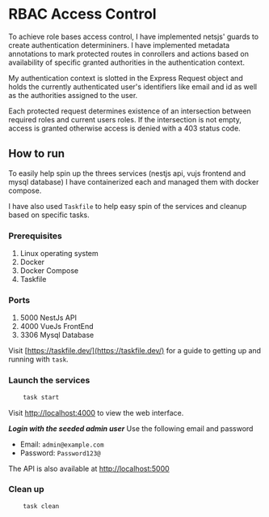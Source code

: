 # RBAC Access Control
To achieve role bases access control, I have implemented netsjs' guards to create authentication determininers.
I have implemented metadata annotations to mark protected routes in conrollers and actions based on availability of specific granted authorities in the authentication context.

My authentication context is slotted in the Express Request object and holds the currently authenticated user's identifiers like email and id as well as the authorities assigned to the user.

Each protected request determines existence of an intersection between required roles and current users roles. If the intersection is not empty, access is granted otherwise access is denied with a 403 status code.

## How to run
To easily help spin up the threes services (nestjs api, vujs frontend and mysql database) I have containerized each and managed them with docker compose.

I have also used `Taskfile` to help easy spin of the services and cleanup based on specific tasks.

### Prerequisites
1. Linux operating system
2. Docker
3. Docker Compose
4. Taskfile

### Ports
1. 5000 NestJs API
2. 4000 VueJs FrontEnd
3. 3306 Mysql Database

Visit [https://taskfile.dev/](https://taskfile.dev/) for a guide to getting up and running with `task`.

### Launch the services
```sh
    task start
```

Visit [http://localhost:4000](Frontend) to view the web interface.

***Login with the seeded admin user***
Use the following email and password
- Email: `admin@example.com`
- Password: `Password123@`

The API is also available at [http://localhost:5000](http://localhost:5000)

### Clean up
```sh
    task clean
```